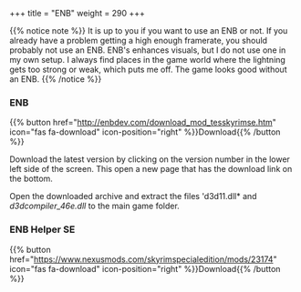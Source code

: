 +++
title = "ENB"
weight = 290
+++

{{% notice note %}}
It is up to you if you want to use an ENB or not. If you already have a problem getting a high enough framerate, you should probably not use an ENB. ENB's enhances visuals, but I do not use one in my own setup. I always find places in the game world where the lightning gets too strong or weak, which puts me off. The game looks good without an ENB.
{{% /notice %}}

### ENB
{{% button href="http://enbdev.com/download_mod_tesskyrimse.htm" icon="fas fa-download" icon-position="right" %}}Download{{% /button %}}

Download the latest version by clicking on the version number in the lower left side of the screen. This open a new page that has the download link on the bottom.

Open the downloaded archive and extract the files 'd3d11.dll* and *d3dcompiler_46e.dll* to the main game folder.

### ENB Helper SE
{{% button href="https://www.nexusmods.com/skyrimspecialedition/mods/23174" icon="fas fa-download" icon-position="right" %}}Download{{% /button %}}


